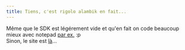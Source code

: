 ```yaml
---
title: Tiens, c'est rigolo alambik en fait...
---
```


Même que le SDK est légérement vide et qu'en fait on code beaucoup mieux avec
notepad [par ex.](/alambik.html) :p  
Sinon, le site est [là](http://www.alambik.com)...

